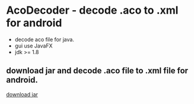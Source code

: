 # AcoDecoder - decode .aco to .xml for android 
 * decode aco file for java.
 * gui use JavaFX
 * jdk >= 1.8
 
## download jar and decode .aco file to .xml file for android. 
[download jar](https://github.com/wangtotang/AcoDecoder/blob/master/AcoDecoder.jar?raw=true)
